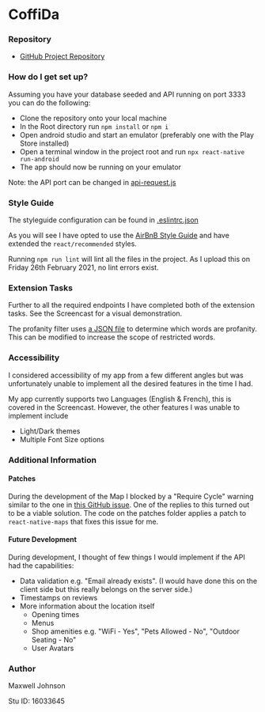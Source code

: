# CoffiDa #

### Repository ###

* [GitHub Project Repository](https://github.com/axwll/CoffiDa)

### How do I get set up? ###

Assuming you have your database seeded and API running on port 3333 you can do the following:

* Clone the repository onto your local machine
* In the Root directory run ``npm install`` or ``npm i``
* Open android studio and start an emulator (preferably one with the Play Store installed)
* Open a terminal window in the project root and run ``npx react-native run-android``
* The app should now be running on your emulator

Note: the API port can be changed in [api-request.js](https://github.com/axwll/CoffiDa/blob/master/src/utils/api-requests.js#L5)

### Style Guide ###

The styleguide configuration can be found in [.eslintrc.json](https://github.com/axwll/CoffiDa/blob/master/.eslintrc.json)

As you will see I have opted to use the [AirBnB Style Guide](https://github.com/airbnb/javascript) and have extended the ``react/recommended`` styles.

Running ``npm run lint`` will lint all the files in the project. As I upload this on Friday 26th February 2021, no lint errors exist. 


### Extension Tasks ###

Further to all the required endpoints I have completed both of the extension tasks. See the Screencast for a visual demonstration.

The profanity filter uses [a JSON file](https://github.com/axwll/CoffiDa/blob/master/src/assets/data/profanity-filter.json) to determine which words are profanity. This can be modified to increase the scope of restricted words. 

### Accessibility ###

I considered accessibility of my app from a few different angles but was unfortunately unable to implement all the desired features in the time I had. 

My app currently supports two Languages (English & French), this is covered in the Screencast. However, the other features I was unable to implement include
* Light/Dark themes
* Multiple Font Size options 

### Additional Information ###

#### Patches ####

During the development of the Map I blocked by a "Require Cycle" warning similar to the one in [this GitHub issue](https://github.com/react-native-maps/react-native-maps/issues/3352). One of the replies to this turned out to be a viable solution. The code on the patches folder applies a patch to ``react-native-maps`` that fixes this issue for me. 

#### Future Development ####

During development, I thought of few things I would implement if the API had the capabilities:
 * Data validation e.g. "Email already exists". (I would have done this on the client side but this really belongs on the server side.)
 * Timestamps on reviews
 * More information about the location itself
    * Opening times
    * Menus
    * Shop amenities e.g. "WiFi - Yes", "Pets Allowed - No", "Outdoor Seating - No"
    * User Avatars

### Author ###

Maxwell Johnson

Stu ID: 16033645
